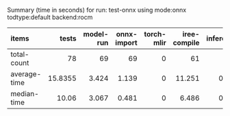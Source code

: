 Summary (time in seconds) for run: test-onnx using mode:onnx todtype:default backend:rocm

| items        |   tests |   model-run |   onnx-import |   torch-mlir |   iree-compile |   inference |
|:-------------|--------:|------------:|--------------:|-------------:|---------------:|------------:|
| total-count  | 78      |      69     |        69     |            0 |         61     |       0     |
| average-time | 15.8355 |       3.424 |         1.139 |            0 |         11.251 |       0.021 |
| median-time  | 10.06   |       3.067 |         0.481 |            0 |          6.486 |       0.026 |
